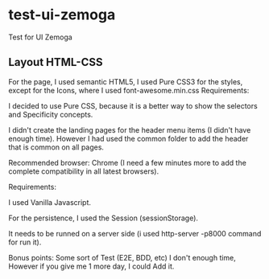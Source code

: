 # test-ui-zemoga
Test for UI Zemoga


## Layout HTML-CSS
For the page, I used semantic HTML5, I used Pure CSS3 for the styles, except for the Icons, where I used font-awesome.min.css
Requirements:

I decided to use Pure CSS, because it is a better way to show the selectors and Specificity concepts.

I didn't create the landing pages for the header menu items (I didn't have enough time). However I had used the common folder to add the header that is common on all pages.

Recommended browser: Chrome (I need a few minutes more to add the complete compatibility in all latest browsers).

Requirements:

I used Vanilla Javascript.
 
For the persistence, I used the Session (sessionStorage).

It needs to be runned on a server side (i used http-server -p8000 command for run it).

Bonus points: Some sort of Test (E2E, BDD, etc) I don't enough time, However if you give me 1 more day, I could Add it.
